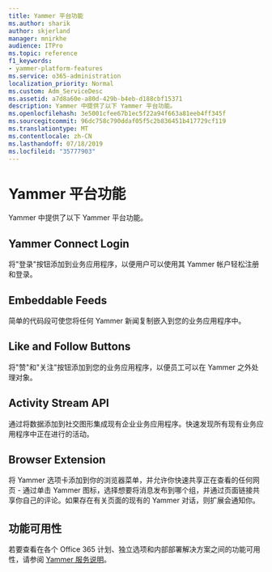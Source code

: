 ```yaml
---
title: Yammer 平台功能
ms.author: sharik
author: skjerland
manager: mnirkhe
audience: ITPro
ms.topic: reference
f1_keywords:
- yammer-platform-features
ms.service: o365-administration
localization_priority: Normal
ms.custom: Adm_ServiceDesc
ms.assetid: a7d8a60e-a80d-429b-b4eb-d188cbf15371
description: Yammer 中提供了以下 Yammer 平台功能。
ms.openlocfilehash: 3e5001cfee67b1ec5f22a94f663a81eeb4ff345f
ms.sourcegitcommit: 96dc758c790ddaf05f5c2b836451b417729cf119
ms.translationtype: MT
ms.contentlocale: zh-CN
ms.lasthandoff: 07/18/2019
ms.locfileid: "35777903"
---
```

# <a name="yammer-platform-features"></a>Yammer 平台功能

Yammer 中提供了以下 Yammer 平台功能。
  
## <a name="yammer-connect-login"></a>Yammer Connect Login
<a name="bkmk_YammerConnectLogin"> </a>

将"登录"按钮添加到业务应用程序，以便用户可以使用其 Yammer 帐户轻松注册和登录。
  
## <a name="embeddable-feeds"></a>Embeddable Feeds
<a name="bkmk_EmbeddableFeeds"> </a>

简单的代码段可使您将任何 Yammer 新闻复制嵌入到您的业务应用程序中。
  
## <a name="like-and-follow-buttons"></a>Like and Follow Buttons
<a name="bkmk_LikeAndFollowButtons"> </a>

将"赞"和"关注"按钮添加到您的业务应用程序，以便员工可以在 Yammer 之外处理对象。
  
## <a name="activity-stream-api"></a>Activity Stream API
<a name="bkmk_ActivityStreamAPI"> </a>

通过将数据添加到社交图形集成现有企业业务应用程序。快速发现所有现有业务应用程序中正在进行的活动。
  
## <a name="browser-extension"></a>Browser Extension
<a name="bkmk_BrowserExtension"> </a>

将 Yammer 选项卡添加到你的浏览器菜单，并允许你快速共享正在查看的任何网页 - 通过单击 Yammer 图标，选择想要将消息发布到哪个组，并通过页面链接共享你自己的评论。如果存在有关页面的现有的 Yammer 对话，则扩展会通知你。 
  
## <a name="feature-availability"></a>功能可用性
<a name="bkmk_BrowserExtension"> </a>

若要查看在各个 Office 365 计划、独立选项和内部部署解决方案之间的功能可用性，请参阅 [Yammer 服务说明](yammer-service-description.md)。
  

